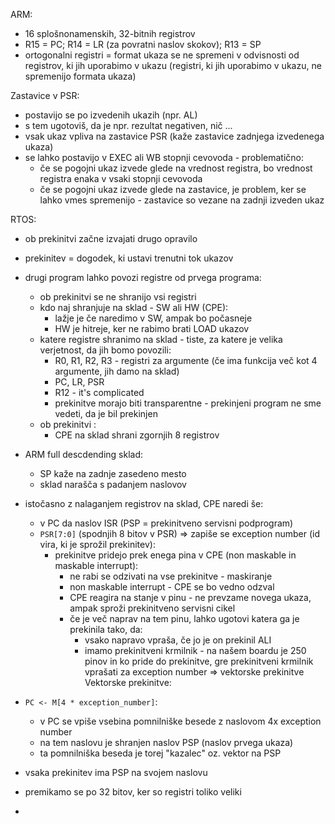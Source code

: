 ARM:
- 16 splošnonamenskih, 32-bitnih registrov
- R15 = PC; R14 = LR (za povratni naslov skokov); R13 = SP
- ortogonalni registri = format ukaza se ne spremeni v odvisnosti od registrov, ki jih uporabimo v ukazu (registri, ki jih uporabimo v ukazu, ne spremenijo formata ukaza)

Zastavice v PSR:
- postavijo se po izvedenih ukazih (npr. AL)
- s tem ugotoviš, da je npr. rezultat negativen, nič ...
- vsak ukaz vpliva na zastavice PSR (kaže zastavice zadnjega izvedenega ukaza)
- se lahko postavijo v EXEC ali WB stopnji cevovoda - problematično:
	- če se pogojni ukaz izvede glede na vrednost registra, bo vrednost registra enaka v vsaki stopnji cevovoda
	- če se pogojni ukaz izvede glede na zastavice, je problem, ker se lahko vmes spremenijo - zastavice so vezane na zadnji izveden ukaz

RTOS:
- ob prekinitvi začne izvajati drugo opravilo
- prekinitev = dogodek, ki ustavi trenutni tok ukazov
- drugi program lahko povozi registre od prvega programa:
	- ob prekinitvi se ne shranijo vsi registri
	- kdo naj shranjuje na sklad - SW ali HW (CPE):
		- lažje je če naredimo v SW, ampak bo počasneje
		- HW je hitreje, ker ne rabimo brati LOAD ukazov
	- katere registre shranimo na sklad - tiste, za katere je velika verjetnost, da jih bomo povozili:
		- R0, R1, R2, R3 - registri za argumente (če ima funkcija več kot 4 argumente, jih damo na sklad)
		- PC, LR, PSR
		- R12 - it's complicated
		- prekinitve morajo biti transparentne - prekinjeni program ne sme vedeti, da je bil prekinjen
	- ob prekinitvi :
		- CPE na sklad shrani zgornjih 8 registrov

- ARM full descdending sklad:
	- SP kaže na zadnje zasedeno mesto
	- sklad narašča s padanjem naslovov

- istočasno z nalaganjem registrov na sklad, CPE naredi še:
	- v PC da naslov ISR (PSP = prekinitveno servisni podprogram)
	- `PSR[7:0]` (spodnjih 8 bitov v PSR) => zapiše se exception number (id vira, ki je sprožil prekinitev):
		- prekinitve pridejo prek enega pina v CPE (non maskable in maskable interrupt):
			- ne rabi se odzivati na vse prekinitve - maskiranje
			- non maskable interrupt - CPE se bo vedno odzval
			- CPE reagira na stanje v pinu - ne prevzame novega ukaza, ampak sproži prekinitveno servisni cikel
			- če je več naprav na tem pinu, lahko ugotovi katera ga je prekinila tako, da:
				- vsako napravo vpraša, če jo je on prekinil ALI
				- imamo prekinitveni krmilnik - na našem boardu je 250 pinov in ko pride do prekinitve, gre prekinitveni krmilnik vprašati za exception number => vektorske prekinitve
Vektorske prekinitve:
- `PC <- M[4 * exception_number]`:
	- v PC se vpiše vsebina pomnilniške besede z naslovom 4x exception number
	- na tem naslovu je shranjen naslov PSP (naslov prvega ukaza)
	- ta pomnilniška beseda je torej "kazalec" oz. vektor na PSP
- vsaka prekinitev ima PSP na svojem naslovu
- premikamo se po 32 bitov, ker so registri toliko veliki
- 
